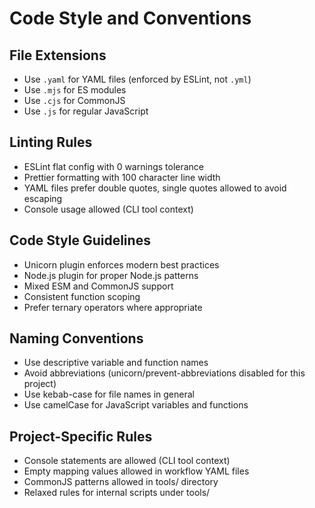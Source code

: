 # Code Style and Conventions

## File Extensions

- Use `.yaml` for YAML files (enforced by ESLint, not `.yml`)
- Use `.mjs` for ES modules
- Use `.cjs` for CommonJS
- Use `.js` for regular JavaScript

## Linting Rules

- ESLint flat config with 0 warnings tolerance
- Prettier formatting with 100 character line width
- YAML files prefer double quotes, single quotes allowed to avoid escaping
- Console usage allowed (CLI tool context)

## Code Style Guidelines

- Unicorn plugin enforces modern best practices
- Node.js plugin for proper Node.js patterns
- Mixed ESM and CommonJS support
- Consistent function scoping
- Prefer ternary operators where appropriate

## Naming Conventions

- Use descriptive variable and function names
- Avoid abbreviations (unicorn/prevent-abbreviations disabled for this project)
- Use kebab-case for file names in general
- Use camelCase for JavaScript variables and functions

## Project-Specific Rules

- Console statements are allowed (CLI tool context)
- Empty mapping values allowed in workflow YAML files
- CommonJS patterns allowed in tools/ directory
- Relaxed rules for internal scripts under tools/
